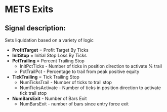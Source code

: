 # METS Exits #
## Signal description: ##

Sets liquidation based on a variety of logic

- **ProfitTarget** = Profit Target By Ticks
- **InitStop** = Initial Stop Loss By Ticks
- **PctTrailing** = Percent Trailing Stop
	- InitPctTicks - Number of ticks in position direction to activate % trail 
	- PctTrailPct - Percentage to trail from peak positive equity
- **TickTrailing** = Tick Trailing Stop
	- NumTicksTrail - Number of ticks to trail stop
	- NumTicksActivate - Number of ticks in position direction to activate tick trail stop
- **NumBarsExit** - Number of Bars Exit
	- NumBarsExit - number of bars since entry force exit

